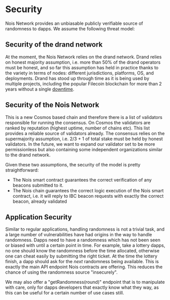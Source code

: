 # Security

Nois Network provides an unbiasable publicly verifiable source of randomness to
dapps. We assume the following threat model:
## Security of the drand network

 At the moment, the Nois Network relies on the
 drand network. Drand relies on honest majority assumption, i.e. more than 50%
 of the drand operators must be honest, and so far this assumption has held in
 practice thanks to the variety in terms of nodes: different jurisdictions, platforms, 
 OS, and deployments. Drand has stood up through time as it is being used by multiple projects,
 including the popular Filecoin blockchain for more than 2 years without a single [downtime](https://status.drand.love/).

## Security of the Nois Network

 This is a new Cosmos based chain and therefore
  there is a list of validators responsible for running the consensus. On Cosmos
  the validators are ranked by reputation (highest uptime, number of chains etc).
  This list provides a reliable source of validators already. The consensus relies 
  on the supermajority assumption, i.e. 2/3 + 1 of total stake must be held by 
  honest validators.
  In the future, we want to expand our validator set to be more permissionless but 
  also containing some independent organizations similar to the drand network.

Given these two assumptions, the security of the model is pretty straightforward:
* The Nois smart contract guarantees the correct verification of any beacons
  submitted to it.
* The Nois chain guarantees the correct logic execution of the Nois smart
  contract, i.e. it will reply to IBC beacon requests with exactly the correct beacon,
  already validated

## Application Security

Similar to regular applications, handling randomness is not a trivial task, and
a large number of vulnerabilities have had origins in the way to handle
randomness. 
Dapps need to have a randomness which has not been seen or biased with until a
certain point in time. For example, take a lottery dapps, no one should know the
randomness before the time allocated, otherwise one can cheat easily by
submitting the right ticket. At the time the lottery finish, a dapp should ask
for the _next_ randomness being available. This is exactly the main API endpoint
Nois contracts are offering. This reduces the chance of using the randomness
source "insecurely".

We may also offer a "getRandomness(round)" endpoint that is to manipulate with care,
only for dapps developers that exactly know what they way, as this can be useful
for a certain number of use cases still.
  


